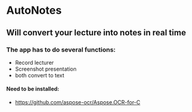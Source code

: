 # AutoNotes

## Will convert your lecture into notes in real time
### The app has to do several functions:
- Record lecturer
- Screenshot presentation
- both convert to text


#### Need to be installed:
- https://github.com/aspose-ocr/Aspose.OCR-for-C
